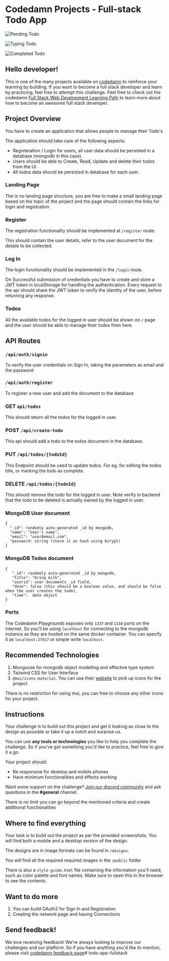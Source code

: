 # Codedamn Projects - Full-stack Todo App

![Pending Todo](https://user-images.githubusercontent.com/50735025/151712301-2a99ea2d-a6c9-4d95-8e78-3e557ba05088.png)

![Typing Todo](https://user-images.githubusercontent.com/50735025/151712305-1373c0ee-0e56-47ec-aab9-b1dfacd6f9ae.png)

![Completed Todo](https://user-images.githubusercontent.com/50735025/151712296-c304bc81-0523-4629-ad34-077e0449ec0a.png)
## Hello developer!

This is one of the many projects available on [codedamn](https://codedamn.com/projects) to reinforce your learning by building. If you want to become a full stack developer and learn by practicing, feel free to attempt this challenge. Feel free to check out the codedamn [Full Stack Web Development Learning Path](https://codedamn.com/learning-paths/fullstack) to learn more about how to become an awesome full stack developer.

## Project Overview

You have to create an application that allows people to manage their Todo's

The application should take care of the following aspects: 

-  Registeration / Login for users, all user data should be persisted in a database (mongodb in this case). 
-  Users should be able to Create, Read, Update and delete their todos from the UI. 
-  All todos data should be persisted in database for each user.


### Landing Page

The is no landing page structure, you are free to make a small landing page based on the topic of the project and the page should contain the links for login and registration 

### Register

The registration functionality should be implemented at  `/register` route.

This should contain the user details, refer to the user document for the details to be collected. 

### Log In

The login functionality should be implemented in the `/login` route.

On Successful submission of credentials you have to create and store a JWT token in localStorage for handling the authentication. Every request to the api should share the JWT token to verify the identity of the user, before returning any response. 

### Todos

All the available todos for the logged in user should be shown on `/` page and the user should be able to manage their todos from here.

## API Routes 

### `/api/auth/signin`

To verify the user credentials on Sign In, taking the parameters as email and the password 

### `/api/auth/register` 

To register a new user and add the document to the database


### GET `api/todos`

This should return all the todos for the logged in user.

### POST `/api/create-todo`

This api should add a todo to the todos document in the database. 

### PUT `/api/todos/{todoId}`

This Endpoint should be used to update todos. For eg. for editing the todos title, or marking the todo as complete.

### DELETE `/api/todos/{todoId}`

This should remove the todo for the logged in user. Note verify in backend that the todo to be deleted is actually owned by the logged in user.


### MongoDB User document
```
{
  "_id": randomly auto-generated _id by mongodb,
  "name": "User's name",
  "email": "user@email.com",
  "password: string (store it as hash using bcrypt)
}
```
### MongoDB Todos document
```
{ 
   "_id": randomly auto-generated _id by mongodb,
   "title": "bring milk",
   "userid": user documents _id field, 
   "done": false (this should be a boolean value, and should be false when the user creates the todo),
   "time":  date object
}
```

### Ports 
The Codedamn Playgrounds exposes only `1337` and `1338` ports on the internet. So you'll be using `localhost` for connecting to the mongodb instance as they are hosted on the same docker container. You can specify it as `localhost:27017` or simple write `localhost`. 

## Recommended Technologies 

1. Mongoose for mongodb object modelling and effective type system 
1. Tailwind CSS for User Interface
1. `@mui/icons-material`. You can use their [website](https://mui.com/components/material-icons/) to pick up icons for the project.

There is no restriction for using mui, you can free to choose any other icons for your project.


## Instructions

Your challenge is to build out this project and get it looking as close to the design as possible or take it up a notch and surprise us.

You can use **any tools or technologies** you like to help you complete the challenge. So if you've got something you'd like to practice, feel free to give it a go.

Your project should:

-   Be responsive for desktop and mobile phones
-   Have minimum functionalities and effects working


Want some support on the challenge? [Join our discord community](https://cdm.sh/discord) and ask questions in the **#general** channel.

There is no limit you can go beyond the mentioned criteria and create additional functionalities


## Where to find everything

Your task is to build out the project as per the provided screenshots. You will find both a mobile and a desktop version of the design.

The designs are in image formats can be found in `/designs`.

You will find all the required required images in the `/public` folder

There is also a `style-guide.html` file containing the information you'll need, such as color palette and font names. Make sure to open this in the browser to see the contents.

## Want to do more

1. You can build OAuth2 for Sign In and Registration
1. Creating the network page and having Connections

## Send feedback!

We love receiving feedback! We're always looking to improve our challenges and our platform. So if you have anything you'd like to mention, please visit [codedamn feedback page](https://codedamn.com/contact)# todo-app-fullstack
